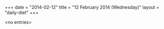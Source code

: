 +++
date = "2014-02-12"
title = "12 February 2014 (Wednesday)"
layout = "daily-diet"
+++

\<no entries\>